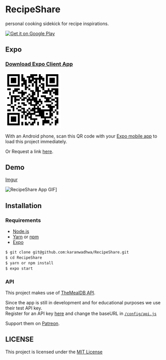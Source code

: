 # RecipeShare

personal cooking sidekick for recipe inspirations.

<a href='https://play.google.com/store/apps/details?id=com.karanwadhwa.RecipeShare&pcampaignid=MKT-Other-global-all-co-prtnr-py-PartBadge-Mar2515-1'><img width="200px" alt='Get it on Google Play' src='https://play.google.com/intl/en_us/badges/images/generic/en_badge_web_generic.png'/></a>

## Expo

### [Download Expo Client App](https://play.google.com/store/apps/details?id=host.exp.exponent&hl=en_US)

[![Expo QR code](https://github.com/karanwadhwa/RecipeShare/blob/master/demo/RecipeShareExpoQRcode.PNG)](https://expo.io/@karanwadhwa/RecipeShare)

With an Android phone, scan this QR code with your [Expo mobile app](https://play.google.com/store/apps/details?id=host.exp.exponent&hl=en_US) to load this project immediately.

Or Request a link [here](https://expo.io/@karanwadhwa/RecipeShare).

## Demo

[Imgur](https://i.imgur.com/xuZ9B4B.gif)

![RecipeShare App GIF](https://github.com/karanwadhwa/RecipeShare/blob/master/demo/RecipeShareGIF.gif)]

## Installation

### Requirements

- [Node.js](https://nodejs.org/en/)
- [Yarn](https://yarnpkg.com) or [npm](https://www.npmjs.com/)
- [Expo](https://expo.io/)

```sh
$ git clone git@github.com:karanwadhwa/RecipeShare.git
$ cd RecipeShare
$ yarn or npm install
$ expo start
```

### API

This project makes use of [TheMealDB API](https://www.themealdb.com/api.php).

Since the app is still in development and for educational purposes we use their test API key. <br>
Register for an API key [here](https://www.themealdb.com/api.php) and change the baseURL in [`/config/api.js`](https://github.com/karanwadhwa/RecipeShare/blob/master/config/api.js)

Support them on [Patreon](https://www.patreon.com/thedatadb).

## LICENSE

This project is licensed under the [MIT License](https://github.com/karanwadhwa/RecipeShare/blob/master/LICENSE)
